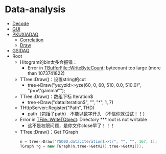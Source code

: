 # Data-analysis

  - [Decode](./位运算/README.md)
  - [GUI](./code/GUI)
  - [PKUXIADAQ](https://github.com/wuhongyi/PKUXIADAQ)
    - [Correlation](./PKUXIADAQ/correlation)
    - [Draw](./PKUXIADAQ/Draw)
  - [GSIDAQ](./GSIDAQ)
  - Root
    - Hitogram的bin太多会报错：
      - Error in <TBufferFile::WriteByteCount>: bytecount too large (more than 1073741822)
    - TTree::Draw()：设置string的cut
      - tree->Draw("ye:yzid>>yze(60, 0, 60, 510, 0.0, 510.0)", "p==\\"gamma\\"");
    - TTree::Draw()：数组下标 Iteration$
      - tree->Draw("data:Iteration$", "", "*", 1, 7)
    - THttpServer::Register("Path", THD)
      - path（包括子path） 不能以数字开头 （不信你就试试！！）
    - Error in <TFile::WriteTObject>: Directory ***.root is not writable
      - 这不是权限问题，是你文件close早了！！！
    - TTree::Draw()：Get TGraph
      ```cpp
      n = tree->Draw("YSO0D.data:Iteration$>>tr", "", "", 167, 1);
      TGraph *g = new TGraph(n,tree->GetV2(),tree->GetV1());
      ```    
